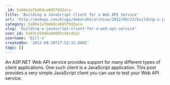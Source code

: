 ```yaml
---
_id: 5a88e1afbd6dca0d5f0d2eca
title: 'Building a JavaScript Client for a Web API Service'
url: 'http://msmvps.com/blogs/deborahk/archive/2012/09/23/building-a-javascript-client-for-a-web-api-service.aspx'
category: 5a88e1afbd6dca0d5f0d2eca
slug: 'building-a-javascript-client-for-a-web-api-service'
user_id: 5a83ce59d6eb0005c4ecda2c
username: 'bill-s'
createdOn: '2012-09-28T17:52:32.000Z'
tags: []
---
```


An ASP.NET Web API service provides support for many different types of client applications. One such client is a JavaScript application. This post provides a very simple JavaScript client you can use to test your Web API service.
